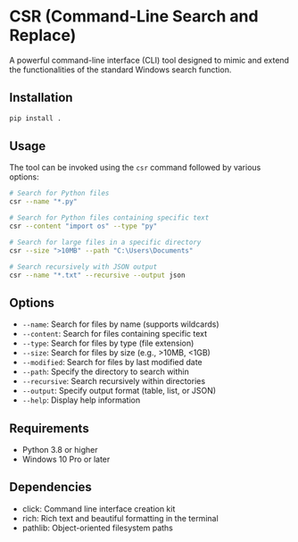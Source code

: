 # CSR (Command-Line Search and Replace)

A powerful command-line interface (CLI) tool designed to mimic and extend the functionalities of the standard Windows search function.

## Installation

```bash
pip install .
```

## Usage

The tool can be invoked using the `csr` command followed by various options:

```bash
# Search for Python files
csr --name "*.py"

# Search for Python files containing specific text
csr --content "import os" --type "py"

# Search for large files in a specific directory
csr --size ">10MB" --path "C:\Users\Documents"

# Search recursively with JSON output
csr --name "*.txt" --recursive --output json
```

## Options

- `--name`: Search for files by name (supports wildcards)
- `--content`: Search for files containing specific text
- `--type`: Search for files by type (file extension)
- `--size`: Search for files by size (e.g., >10MB, <1GB)
- `--modified`: Search for files by last modified date
- `--path`: Specify the directory to search within
- `--recursive`: Search recursively within directories
- `--output`: Specify output format (table, list, or JSON)
- `--help`: Display help information

## Requirements

- Python 3.8 or higher
- Windows 10 Pro or later

## Dependencies

- click: Command line interface creation kit
- rich: Rich text and beautiful formatting in the terminal
- pathlib: Object-oriented filesystem paths
